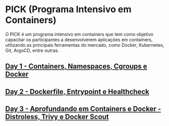 # PICK (Programa Intensivo em Containers)

O PICK é um programa intensivo em containers que tem como objetivo capacitar os participantes a desenvolverem aplicações em containers, utilizando as principais ferramentas do mercado, como Docker, Kubernetes, Git, ArgoCD, entre outras.

## [Day 1 - Containers, Namespaces, Cgroups e Docker](/Day-1/README.md)

## [Day 2 - Dockerfile, Entrypoint e Healthcheck](/Day-2/README.md)

## [Day 3 - Aprofundando em Containers e Docker - Distroless, Trivy e Docker Scout](/Day-3/README.md)